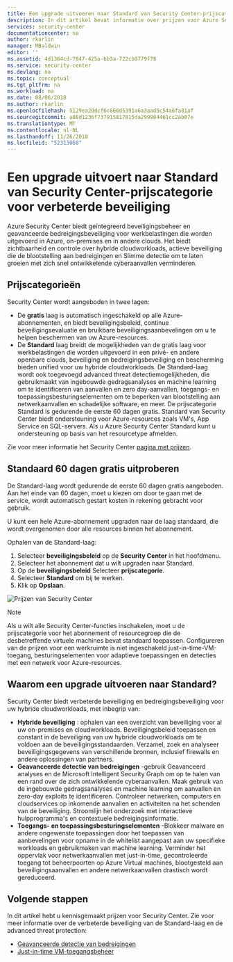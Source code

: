 ```yaml
---
title: Een upgrade uitvoeren naar Standard van Security Center-prijscategorie voor verbeterde beveiliging | Microsoft Docs
description: In dit artikel bevat informatie over prijzen voor Azure Security Center.
services: security-center
documentationcenter: na
author: rkarlin
manager: MBaldwin
editor: ''
ms.assetid: 4d1364cd-7847-425a-bb3a-722cb0779f78
ms.service: security-center
ms.devlang: na
ms.topic: conceptual
ms.tgt_pltfrm: na
ms.workload: na
ms.date: 08/06/2018
ms.author: rkarlin
ms.openlocfilehash: 5129ea20dcf6c866d5391a6a3aad5c54a6fa81af
ms.sourcegitcommit: a08d1236f737915817815da299984461cc2ab07e
ms.translationtype: MT
ms.contentlocale: nl-NL
ms.lasthandoff: 11/26/2018
ms.locfileid: "52313068"
---
```

# <a name="upgrade-to-security-centers-standard-tier-for-enhanced-security"></a>Een upgrade uitvoert naar Standard van Security Center-prijscategorie voor verbeterde beveiliging
Azure Security Center biedt geïntegreerd beveiligingsbeheer en geavanceerde bedreigingsbeveiliging voor werkbelastingen die worden uitgevoerd in Azure, on-premises en in andere clouds. Het biedt zichtbaarheid en controle over hybride cloudworkloads, actieve beveiliging die de blootstelling aan bedreigingen en Slimme detectie om te laten groeien met zich snel ontwikkelende cyberaanvallen verminderen.

## <a name="pricing-tiers"></a>Prijscategorieën
Security Center wordt aangeboden in twee lagen:

- De **gratis** laag is automatisch ingeschakeld op alle Azure-abonnementen, en biedt beveiligingsbeleid, continue beveiligingsevaluatie en bruikbare beveiligingsaanbevelingen om u te helpen beschermen van uw Azure-resources.
- De **Standard** laag breidt de mogelijkheden van de gratis laag voor werkbelastingen die worden uitgevoerd in een privé- en andere openbare clouds, beveiliging en bedreigingsbeveiliging en bescherming bieden unified voor uw hybride cloudworkloads. De Standard-laag wordt ook toegevoegd advanced threat detectiemogelijkheden, die gebruikmaakt van ingebouwde gedragsanalyses en machine learning om te identificeren van aanvallen en zero day-aanvallen, toegangs- en toepassingsbesturingselementen om te beperken van blootstelling aan netwerkaanvallen en schadelijke software, en meer. De prijscategorie Standard is gedurende de eerste 60 dagen gratis. Standard van Security Center biedt ondersteuning voor Azure-resources zoals VM's, App Service en SQL-servers. Als u Azure Security Center Standard kunt u ondersteuning op basis van het resourcetype afmelden. 


Zie voor meer informatie het Security Center [pagina met prijzen](https://azure.microsoft.com/pricing/details/security-center/).

## <a name="try-standard-free-for-60-days"></a>Standaard 60 dagen gratis uitproberen
De Standard-laag wordt gedurende de eerste 60 dagen gratis aangeboden. Aan het einde van 60 dagen, moet u kiezen om door te gaan met de service, wordt automatisch gestart kosten in rekening gebracht voor gebruik.

U kunt een hele Azure-abonnement upgraden naar de laag standaard, die wordt overgenomen door alle resources binnen het abonnement.

Ophalen van de Standard-laag:

1. Selecteer **beveiligingsbeleid** op de **Security Center** in het hoofdmenu.
2. Selecteer het abonnement dat u wilt upgraden naar Standard.
3. Op de **beveiligingsbeleid** Selecteer **prijscategorie**.
4. Selecteer **Standard** om bij te werken.
5. Klik op **Opslaan**.

![Prijzen van Security Center](./media/security-center-pricing/get-standard.png)

> [!NOTE]
> Als u wilt alle Security Center-functies inschakelen, moet u de prijscategorie voor het abonnement of resourcegroep die de desbetreffende virtuele machines bevat standaard toepassen. Configureren van de prijzen voor een werkruimte is niet ingeschakeld just-in-time-VM-toegang, besturingselementen voor adaptieve toepassingen en detecties met een netwerk voor Azure-resources.
>
>

## <a name="why-upgrade-to-standard"></a>Waarom een upgrade uitvoeren naar Standard?
Security Center biedt verbeterde beveiliging en bedreigingsbeveiliging voor uw hybride cloudworkloads, met inbegrip van:

- **Hybride beveiliging** : ophalen van een overzicht van beveiliging voor al uw on-premises en cloudworkloads. Beveiligingsbeleid toepassen en constant in de beveiliging van uw hybride cloudworkloads om te voldoen aan de beveiligingsstandaarden. Verzamel, zoek en analyseer beveiligingsgegevens van verschillende bronnen, inclusief firewalls en andere oplossingen van partners.
- **Geavanceerde detectie van bedreigingen** -gebruik Geavanceerd analyses en de Microsoft Intelligent Security Graph om op te halen van een rand over de zich ontwikkelende cyberaanvallen.  Maak gebruik van de ingebouwde gedragsanalyses en machine learning om aanvallen en zero-day exploits te identificeren. Controleer netwerken, computers en cloudservices op inkomende aanvallen en activiteiten na het schenden van de beveiliging. Stroomlijn het onderzoek met interactieve hulpprogramma's en contextuele bedreigingsinformatie.
- **Toegangs- en toepassingsbesturingselementen** -Blokkeer malware en andere ongewenste toepassingen door het toepassen van aanbevelingen voor opname in de whitelist aangepast aan uw specifieke workloads en gebruikmaken van machine learning. Verminder het oppervlak voor netwerkaanvallen met just-in-time, gecontroleerde toegang tot beheerpoorten op Azure Virtual machines, blootgesteld aan beveiligingsaanvallen en andere netwerkaanvallen drastisch wordt gereduceerd.


## <a name="next-steps"></a>Volgende stappen
In dit artikel hebt u kennisgemaakt prijzen voor Security Center. Zie voor meer informatie over de verbeterde beveiliging van de Standard-laag en de advanced threat protection:

- [Geavanceerde detectie van bedreigingen](security-center-threat-report.md)
- [Just-in-time VM-toegangsbeheer](security-center-just-in-time.md)

<!--Image references-->
[1]: ./media/security-center-pricing/get-standard.png

